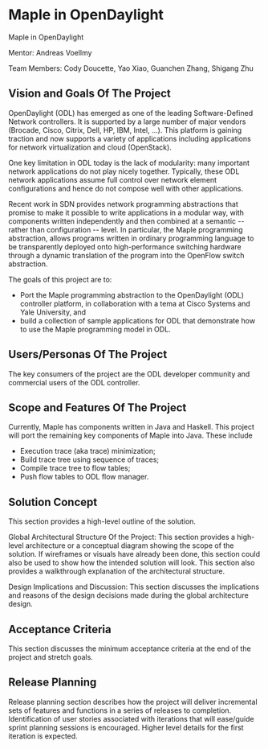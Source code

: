 # Maple in OpenDaylight
Maple in OpenDaylight

Mentor: Andreas Voellmy

Team Members: Cody Doucette, Yao Xiao, Guanchen Zhang, Shigang Zhu

## Vision and Goals Of The Project

OpenDaylight (ODL) has emerged as one of the leading Software-Defined Network controllers. It is supported by a large number of major vendors (Brocade, Cisco, Citrix, Dell, HP, IBM, Intel, …). This platform is gaining traction and now supports a variety of applications including applications for network virtualization and cloud (OpenStack).

One key limitation in ODL today is the lack of modularity: many important network applications do not play nicely together. Typically, these ODL network applications assume full control over network element configurations and hence do not compose well with other applications.

Recent work in SDN provides network programming abstractions that promise to make it possible to write applications in a modular way, with components written independently and then combined at a semantic -- rather than configuration -- level. In particular, the Maple programming abstraction, allows programs written in ordinary programming language to be transparently deployed onto high-performance switching hardware through a dynamic translation of the program into the OpenFlow switch abstraction.

The goals of this project are to:
 * Port the Maple programming abstraction to the OpenDaylight (ODL) controller
   platform, in collaboration with a tema at Cisco Systems and Yale University, and
 * build a collection of sample applications for ODL that demonstrate how to use
   the Maple programming model in ODL. 

## Users/Personas Of The Project
The key consumers of the project are the ODL developer community and commercial
users of the ODL controller.

## Scope and Features Of The Project
Currently, Maple has components written in Java and Haskell. This project will
port the remaining key components of Maple into Java. These include
 * Execution trace (aka trace) minimization;
 * Build trace tree using sequence of traces;
 * Compile trace tree to flow tables;
 * Push flow tables to ODL flow manager.

## Solution Concept
This section provides a high-level outline of the solution.

Global Architectural Structure Of the Project:
This section provides a high-level architecture or a conceptual diagram showing the scope of the solution. If wireframes or visuals have already been done, this section could also be used to show how the intended solution will look. This section also provides a walkthrough explanation of the architectural structure.

Design Implications and Discussion:
This section discusses the implications and reasons of the design decisions made during the global architecture design.

## Acceptance Criteria
This section discusses the minimum acceptance criteria at the end of the project and stretch goals.

## Release Planning
Release planning section describes how the project will deliver incremental sets of features and functions in a series of releases to completion. Identification of user stories associated with iterations that will ease/guide sprint planning sessions is encouraged. Higher level details for the first iteration is expected.

